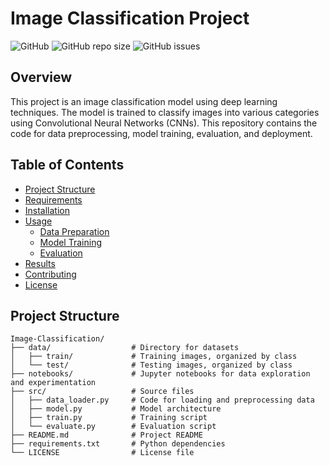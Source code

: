 

# Image Classification Project

![GitHub](https://img.shields.io/github/license/MdRifat-Hossen/Image_classification)
![GitHub repo size](https://img.shields.io/github/repo-size/MdRifat-Hossen/Image_classification)
![GitHub issues](https://img.shields.io/github/issues/MdRifat-Hossen/Image_classification)

## Overview
This project is an image classification model using deep learning techniques. The model is trained to classify images into various categories using Convolutional Neural Networks (CNNs). This repository contains the code for data preprocessing, model training, evaluation, and deployment.

## Table of Contents
- [Project Structure](https://github.com/MdRifat-Hossen/Image_classification/tree/main)
- [Requirements](#requirements)
- [Installation](#installation)
- [Usage](#usage)
  - [Data Preparation](#data-preparation)
  - [Model Training](#model-training)
  - [Evaluation](#evaluation)
- [Results](#results)
- [Contributing](#contributing)
- [License](#license)

## Project Structure
```plaintext
Image-Classification/
├── data/                  # Directory for datasets
│   ├── train/             # Training images, organized by class
│   └── test/              # Testing images, organized by class
├── notebooks/             # Jupyter notebooks for data exploration and experimentation
├── src/                   # Source files
│   ├── data_loader.py     # Code for loading and preprocessing data
│   ├── model.py           # Model architecture
│   ├── train.py           # Training script
│   └── evaluate.py        # Evaluation script
├── README.md              # Project README
├── requirements.txt       # Python dependencies
└── LICENSE                # License file
